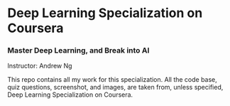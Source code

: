 # Deep Learning Specialization on Coursera
### Master Deep Learning, and Break into AI

Instructor: Andrew Ng

This repo contains all my work for this specialization. All the code base, quiz questions, screenshot, and images, are taken from, unless specified, Deep Learning Specialization on Coursera.
